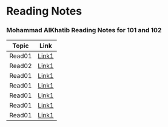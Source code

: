 # Reading Notes

### Mohammad AlKhatib Reading Notes for 101 and 102

Topic | Link
------------ | -------------
Read01 | [Link1]( https://mohammadal-khatib.github.io/reading-notes/read01)
Read02 | [Link1]( https://mohammadal-khatib.github.io/reading-notes/Growth)
Read01 | [Link1]( https://mohammadal-khatib.github.io/reading-notes/read03)
Read01 | [Link1]( https://mohammadal-khatib.github.io/reading-notes/read04)
Read01 | [Link1]( https://mohammadal-khatib.github.io/reading-notes/read05)
Read01 | [Link1]( https://mohammadal-khatib.github.io/reading-notes/read06)
Read01 | [Link1]( https://mohammadal-khatib.github.io/reading-notes/read07)
